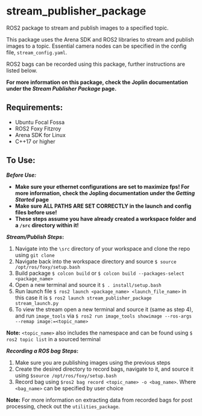 # stream_publisher_package
ROS2 package to stream and publish images to a specified topic. 

This package uses the Arena SDK and ROS2 libraries to stream and publish images to a topic. Essential camera nodes can be specified in the config file, `stream_config.yaml`. 

ROS2 bags can be recorded using this package, further instructions are listed below.

**For more information on this package, check the Joplin documentation under the _Stream Publisher Package_ page.**

## Requirements:
* Ubuntu Focal Fossa
* ROS2 Foxy Fitzroy
* Arena SDK for Linux
* C++17 or higher

## To Use:
**_Before Use:_**
* **Make sure your ethernet configurations are set to maximize fps! For more information, check the Jopling documentation under the _Getting Started_ page**
* **Make sure ALL PATHS ARE SET CORRECTLY in the launch and config files before use!**
* **These steps assume you have already created a workspace folder and a `/src` directory within it!**

**_Stream/Publish Steps_:**
1. Navigate into the `\src` directory of your workspace and clone the repo using `git clone`
2. Navigate back into the workspace directory and source `$ source /opt/ros/foxy/setup.bash`
3. Build package `$ colcon build` or `$ colcon build --packages-select <package_name>`
4. Open a new terminal and source it `$ . install/setup.bash`
5. Run launch file `$ ros2 launch <package_name> <launch_file_name>` in this case it is `$ ros2 launch stream_publisher_package stream_launch.py`
6. To view the stream open a new terminal and source it (same as step 4), and run `image_tools` via `$ ros2 run image_tools showimage --ros-args --remap image:=<topic_name>`

**Note:** `<topic_name>` also includes the namespace and can be found using `$ ros2 topic list` in a sourced terminal

**_Recording a ROS bag Steps_:**
1. Make sure you are publishing images using the previous steps
2. Create the desired directory to record bags, navigate to it, and source it using `$source /opt/ros/foxy/setup.bash`
3. Record bag using `$ros2 bag record <topic_name> -o <bag_name>`. Where `<bag_name>` can be specified by user choice

**Note:** For more information on extracting data from recorded bags for post processing, check out the `utilities_package`.
